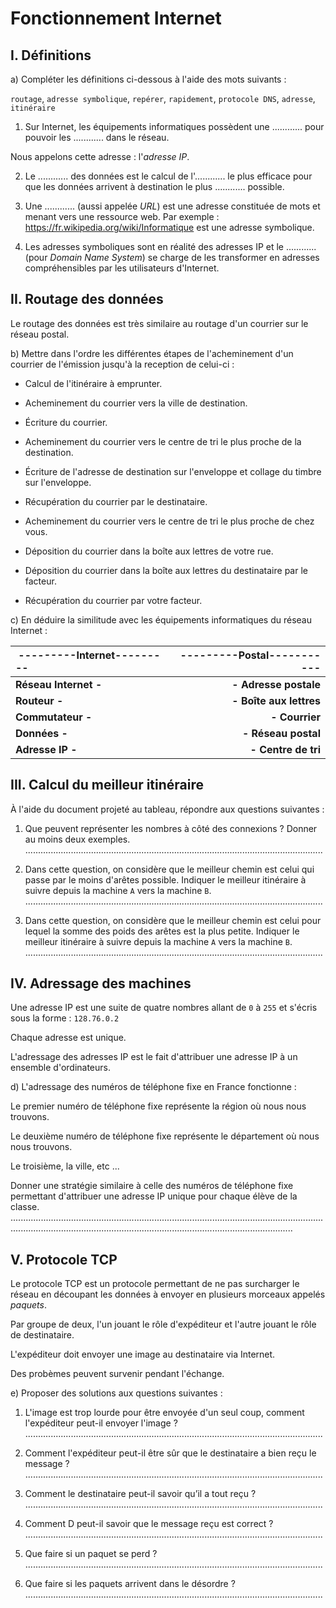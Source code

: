 # Fonctionnement Internet

## I. Définitions

a) Compléter les définitions ci-dessous à l'aide des mots suivants :

`routage`, `adresse symbolique`, `repérer`, `rapidement`, `protocole DNS`, `adresse`, `itinéraire`

1. Sur Internet, les équipements informatiques possèdent une ............  pour pouvoir les ............  dans le réseau.

Nous appelons cette adresse : l'*adresse IP*.

2. Le ............ des données est le calcul de l'............  le plus efficace pour que les données arrivent à destination le plus ............ possible.

3. Une  ............ (aussi appelée *URL*) est une adresse constituée de mots et menant vers une ressource web. Par exemple : https://fr.wikipedia.org/wiki/Informatique est une adresse symbolique.

4. Les adresses symboliques sont en réalité des adresses IP et le ............ (pour *Domain Name System*) se charge de les transformer en adresses compréhensibles par les utilisateurs d'Internet.

## II. Routage des données

Le routage des données est très similaire au routage d'un courrier sur le réseau postal.

b) Mettre dans l'ordre les différentes étapes de l'acheminement d'un courrier de l'émission jusqu'à la reception de celui-ci :

- Calcul de l'itinéraire à emprunter.

- Acheminement du courrier vers la ville de destination.

- Écriture du courrier.

- Acheminement du courrier vers le centre de tri le plus proche de la destination.

- Écriture de l'adresse de destination sur l'enveloppe et collage du timbre sur l'enveloppe.

- Récupération du courrier par le destinataire.

- Acheminement du courrier vers le centre de tri le plus proche de chez vous.

- Déposition du courrier dans la boîte aux lettres de votre rue.

- Déposition du courrier dans la boîte aux lettres du destinataire par le facteur.

- Récupération du courrier par votre facteur.

c) En déduire la similitude avec les équipements informatiques du réseau Internet :

| ---------Internet---------| ---------Postal----------- |
| :--- | ---: |
| **Réseau Internet -** | **- Adresse postale** |
| **Routeur -** | **- Boîte aux lettres** |
| **Commutateur -** | **- Courrier** |
| **Données -** | **- Réseau postal** |
| **Adresse IP -** | **- Centre de tri** |

## III. Calcul du meilleur itinéraire

À l'aide du document projeté au tableau, répondre aux questions suivantes :

1. Que peuvent représenter les nombres à côté des connexions ? Donner au moins deux exemples.
......................................................................................................................

2. Dans cette question, on considère que le meilleur chemin est celui qui passe par le moins d'arêtes possible. Indiquer le meilleur itinéraire à suivre depuis la machine `A` vers la machine `B`.
......................................................................................................................

3. Dans cette question, on considère que le meilleur chemin est celui pour lequel la somme des poids des arêtes est la plus petite. Indiquer le meilleur itinéraire à suivre depuis la machine `A` vers la machine `B`.
......................................................................................................................

## IV. Adressage des machines

Une adresse IP est une suite de quatre nombres allant de `0` à `255` et s'écris sous la forme : `128.76.0.2`

Chaque adresse est unique.

L'adressage des adresses IP est le fait d'attribuer une adresse IP à un ensemble d'ordinateurs.

d) L'adressage des numéros de téléphone fixe en France fonctionne :

Le premier numéro de téléphone fixe représente la région où nous nous trouvons.

Le deuxième numéro de téléphone fixe représente le département où nous nous trouvons.

Le troisième, la ville, etc ...

Donner une stratégie similaire à celle des numéros de téléphone fixe permettant d'attribuer une adresse IP unique pour chaque élève de la classe.
............................................................................................................................................................................................................................................

## V. Protocole TCP

Le protocole TCP est un protocole permettant de ne pas surcharger le réseau en découpant les données à envoyer en plusieurs morceaux appelés *paquets*.

Par groupe de deux, l'un jouant le rôle d'expéditeur et l'autre jouant le rôle de destinataire.

L'expéditeur doit envoyer une image au destinataire via Internet.

Des probèmes peuvent survenir pendant l'échange.

e) Proposer des solutions aux questions suivantes :

1. L'image est trop lourde pour être envoyée d'un seul coup, comment l'expéditeur peut-il envoyer l'image ?
......................................................................................................................

2. Comment l'expéditeur peut-il être sûr que le destinataire a bien reçu le message ?
......................................................................................................................

3. Comment le destinataire peut-il savoir qu’il a tout reçu ?
......................................................................................................................

4. Comment D peut-il savoir que le message reçu est correct ?
......................................................................................................................

5. Que faire si un paquet se perd ?
......................................................................................................................

6. Que faire si les paquets arrivent dans le désordre ?
......................................................................................................................
